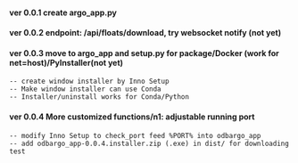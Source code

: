 #### ver 0.0.1 create argo_app.py
#### ver 0.0.2 endpoint: /api/floats/download, try websocket notify (not yet)
#### ver 0.0.3 move to argo_app and setup.py for package/Docker (work for net=host)/PyInstaller(not yet)
    -- create window installer by Inno Setup
	-- Make window installer can use Conda
	-- Installer/uninstall works for Conda/Python

#### ver 0.0.4 More customized functions/n1: adjustable running port
    -- modify Inno Setup to check_port feed %PORT% into odbargo_app
    -- add odbargo_app-0.0.4.installer.zip (.exe) in dist/ for downloading test
